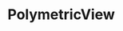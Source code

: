 # PolymetricView 

<script>
import FileIndex from "src/client/fileindex.js"
import files from "src/client/files.js"
import moment from "src/external/moment.js";


import d3 from "src/external/d3.v3.js"

(async () => {
 
   var now = Date.now()
  
  var url = lively4url + "/src/client/"
  var tree = await files.fileTree(url)

  function visit(d, cb) {
    cb(d)
    d.children && d.children.forEach(ea => visit(ea,cb))
  }

  var urlMap = new Map()
  visit(tree, ea => urlMap.set(ea.url, ea))
  
  // connect our dababase entries with visualization data nodes
  await FileIndex.current().db.files.each(ea => {
    var d = urlMap.get(ea.url)
    if (d) {
      d.index = ea
    }
  })
  
  var div = await lively.create("div")
  div.style.position = "relative"
  div.style.width = "2000px"
  div.style.height = "800px"
  
  var treemap = await lively.create("d3-polymetricview")

  treemap.setData(tree)
  
  treemap.style.backgroundColor = "lightgray"
  
  // positioning hack.... we make our coordinate system much easier by this
  lively.setPosition(treemap, lively.pt(0,0))

  treemap.style.width = "100%"
  treemap.style.height = "100%"
  
  div.appendChild(treemap)


  treemap.config({
      color(node) {
        if (!node.data) return ""
        return `hsl(10, 0%,  ${node.data.size / 100}%)`
      },

      width(node) {
        if (node.data.width === undefined) {
          if (node.data.size) {
            node.data.width = Math.sqrt(node.data.size) / 2
          } else {
            node.data.width = 30
          }
        } 
        return  node.data.width
      },

      height(node) {
        if (node.data.height === undefined) {
          if (node.data.size) {
            node.data.height = node.data.size / (Math.sqrt(node.data.size) / 2)
          } else {
            node.data.height = 30
          }
        } 
        return  node.data.height
     },
      
      onclick(node) {
        lively.openInspector(node.data)
      },

    })
  
  
  treemap.updateViz()

  return div
})()
</script>